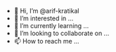 - 👋 Hi, I’m @arif-kratikal
- 👀 I’m interested in ...
- 🌱 I’m currently learning ...
- 💞️ I’m looking to collaborate on ...
- 📫 How to reach me ...

<!---
arif-kratikal/arif-kratikal is a ✨ special ✨ repository because its `README.md` (this file) appears on your GitHub profile.
You can click the Preview link to take a look at your changes.
--->
